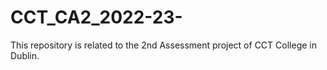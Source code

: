# CCT_CA2_2022-23-
This repository is related to the 2nd Assessment project of CCT College in Dublin.
